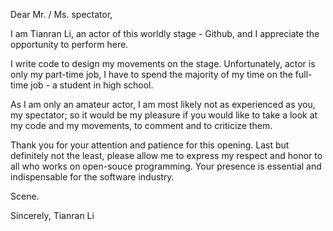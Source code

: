 Dear Mr. / Ms. spectator,

  I am Tianran Li, an actor of this worldly stage - Github, and I appreciate the opportunity to perform here.
  
  I write code to design my movements on the stage. Unfortunately, actor is only my part-time job, I have to spend the majority of my time on the full-time job - a student in high school.
  
  As I am only an amateur actor, I am most likely not as experienced as you, my spectator; so it would be my pleasure if you would like to take a look at my code and my movements, to comment and to criticize them.
  
  Thank you for your attention and patience for this opening. Last but definitely not the least, please allow me to express my respect and honor to all who works on open-souce programming. Your presence is essential and indispensable for the software industry.
  
  Scene.
  
Sincerely,
Tianran Li
